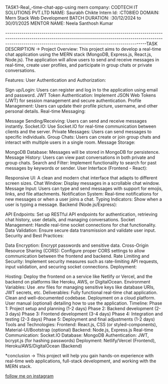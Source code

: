 TASK1-Real_-time-chat-app-using mern
company: CODTECH IT SOLUTIONS PVT.LTD NAME: Saurabh Chikte Intern Id: :CT08IEO DOMAIN: Mern Stack Web Development BATCH DURATION: :30/12/2024 to 30/01/2025 MENTOR NAME: Neela Santhosh Kumar

----------------------------------------------------------------------------------------------------------------------------------------------------------------------------------------------------------------------------------TASK DESCRIPTION -> Project Overview: This project aims to develop a real-time chat application using the MERN stack (MongoDB, Express.js, React.js, Node.js). The application will allow users to send and receive messages in real-time, create user profiles, and participate in group chats or private conversations.

Features: User Authentication and Authorization:

Sign up/Login: Users can register and log in to the application using email and password. JWT Token Authentication: Implement JSON Web Tokens (JWT) for session management and secure authentication. Profile Management: Users can update their profile picture, username, and other personal details. Real-time Messaging:

Message Sending/Receiving: Users can send and receive messages instantly. Socket.IO: Use Socket.IO for real-time communication between clients and the server. Private Messages: Users can send messages to specific individuals. Group Chats: Users can create or join group chats and interact with multiple users in a single room. Message Storage:

MongoDB Database: Messages will be stored in MongoDB for persistence. Message History: Users can view past conversations in both private and group chats. Search and Filter: Implement functionality to search for past messages by keywords or sender. User Interface (Frontend - React):

Responsive UI: A clean and modern chat interface that adapts to different screen sizes. Chat Window: Display messages in a scrollable chat window. Message Input: Users can type and send messages with support for emojis, links, and file attachments. Notification System: Real-time notifications for new messages or when a user joins a chat. Typing Indicators: Show when a user is typing a message. Backend (Node.js/Express):

API Endpoints: Set up RESTful API endpoints for authentication, retrieving chat history, user details, and managing conversations. Socket Management: Handle real-time socket connections for chat functionality. Data Validation: Ensure secure data transmission and validate user input. Security and Best Practices:

Data Encryption: Encrypt passwords and sensitive data. Cross-Origin Resource Sharing (CORS): Configure proper CORS settings to allow communication between the frontend and backend. Rate Limiting and Security: Implement security measures such as rate-limiting API requests, input validation, and securing socket connections. Deployment:

Hosting: Deploy the frontend on a service like Netlify or Vercel, and the backend on platforms like Heroku, AWS, or DigitalOcean. Environment Variables: Use .env files for managing sensitive keys like database URIs, JWT secrets, etc. Deliverables: Fully functional real-time chat application. Clean and well-documented codebase. Deployment on a cloud platform. User manual (optional) detailing how to use the application. Timeline: Phase 1: Project setup and planning (1-2 days) Phase 2: Backend development (2-3 days) Phase 3: Frontend development (3-4 days) Phase 4: Integration and testing (2-3 days) Phase 5: Deployment and final adjustments (1-2 days) Tools and Technologies: Frontend: React.js, CSS (or styled-components), Material-UI/Bootstrap (optional) Backend: Node.js, Express.js Real-time Communication: Socket.IO Database: MongoDB Authentication: JWT, bcrypt.js (for hashing passwords) Deployment: Netlify/Vercel (Frontend), Heroku/AWS/DigitalOcean (Backend)

*conclusion -> This project will help you gain hands-on experience with real-time web applications, full-stack development, and working with the MERN stack.

[follow me on instagram](https://www.instagram.com/saurabhchikte_/)
